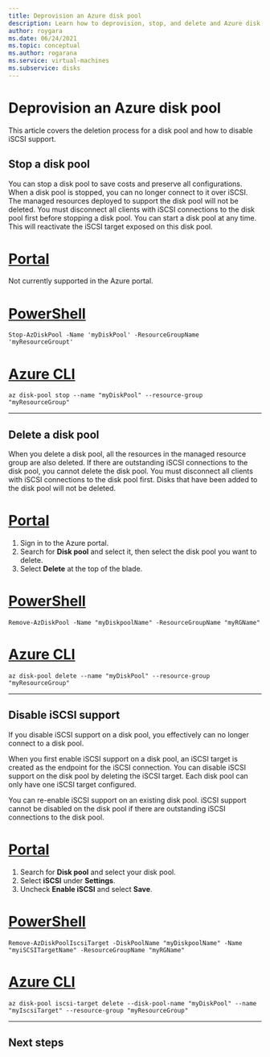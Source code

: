 ```yaml
---
title: Deprovision an Azure disk pool
description: Learn how to deprovision, stop, and delete and Azure disk pool.
author: roygara
ms.date: 06/24/2021
ms.topic: conceptual
ms.author: rogarana
ms.service: virtual-machines
ms.subservice: disks
---
```


# Deprovision an Azure disk pool

This article covers the deletion process for a disk pool and how to disable iSCSI support.

## Stop a disk pool

You can stop a disk pool to save costs and preserve all configurations. When a disk pool is stopped, you can no longer connect to it over iSCSI. The managed resources deployed to support the disk pool will not be deleted. You must disconnect all clients with iSCSI connections to the disk pool first before stopping a disk pool. You can start a disk pool at any time. This will reactivate the iSCSI target exposed on this disk pool.
# [Portal](#tab/azure-portal)

Not currently supported in the Azure portal.

# [PowerShell](#tab/azure-powershell)

```azurepowershell
Stop-AzDiskPool -Name 'myDiskPool' -ResourceGroupName 'myResourceGroupt'
```

# [Azure CLI](#tab/azure-cli)

```azurecli
az disk-pool stop --name "myDiskPool" --resource-group "myResourceGroup"
```
---

## Delete a disk pool

When you delete a disk pool, all the resources in the managed resource group are also deleted. If there are outstanding iSCSI connections to the disk pool, you cannot delete the disk pool. You must disconnect all clients with iSCSI connections to the disk pool first. Disks that have been added to the disk pool will not be deleted.

# [Portal](#tab/azure-portal)

1. Sign in to the Azure portal.
1. Search for **Disk pool** and select it, then select the disk pool you want to delete.
1. Select **Delete** at the top of the blade.

# [PowerShell](#tab/azure-powershell)

```azurepowershell
Remove-AzDiskPool -Name "myDiskpoolName" -ResourceGroupName "myRGName"
```

# [Azure CLI](#tab/azure-cli)

```azurecli
az disk-pool delete --name "myDiskPool" --resource-group "myResourceGroup"
```

---

## Disable iSCSI support

If you disable iSCSI support on a disk pool, you effectively can no longer connect to a disk pool.

When you first enable iSCSI support on a disk pool, an iSCSI target is created as the endpoint for the iSCSI connection. You can disable iSCSI support on the disk pool by deleting the iSCSI target. Each disk pool can only have one iSCSI target configured.

You can re-enable iSCSI support on an existing disk pool. iSCSI support cannot be disabled on the disk pool if there are outstanding iSCSI connections to the disk pool.

# [Portal](#tab/azure-portal)

1. Search for **Disk pool** and select your disk pool.
1. Select **iSCSI** under **Settings**.
1. Uncheck **Enable iSCSI** and select **Save**.    

# [PowerShell](#tab/azure-powershell)

```azurepowershell
Remove-AzDiskPoolIscsiTarget -DiskPoolName "myDiskpoolName" -Name "myiSCSITargetName" -ResourceGroupName "myRGName"
```

# [Azure CLI](#tab/azure-cli)

```azurecli
az disk-pool iscsi-target delete --disk-pool-name "myDiskPool" --name "myIscsiTarget" --resource-group "myResourceGroup"
```

---

## Next steps
